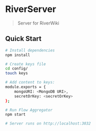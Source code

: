 # RiverServer

> Server for RiverWiki

## Quick Start

```bash
# Install dependencies
npm install

# Create keys file
cd config/
touch keys

# Add content to keys:
module.exports = {
    mongoURI: <MongoDB URI>,
    secretOrKey: <secretOrKey>
};

# Run Flow Aggregator
npm start

# Server runs on http://localhost:3032
```
